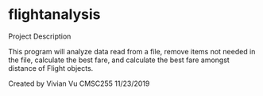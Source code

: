 # flightanalysis
Project Description

This program will analyze data read from a file, remove items not needed in the file, calculate the best fare, and calculate the best fare amongst distance of Flight objects.

Created by Vivian Vu
CMSC255
11/23/2019
